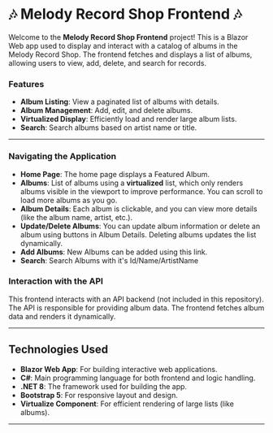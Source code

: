 
# **🎶 Melody Record Shop Frontend 🎶**

Welcome to the **Melody Record Shop Frontend** project! This is a Blazor Web app used to display and interact with a catalog of albums in the Melody Record Shop. The frontend fetches and displays a list of albums, allowing users to view, add, delete, and search for records.



### **Features**
- **Album Listing**: View a paginated list of albums with details.
- **Album Management**: Add, edit, and delete albums.
- **Virtualized Display**: Efficiently load and render large album lists.
- **Search**: Search albums based on artist name or title.


---


### **Navigating the Application**

- **Home Page**: The home page displays a Featured Album.
- **Albums**: List of albums using a **virtualized** list, which only renders albums visible in the viewport to improve performance. You can scroll to load more albums as you go.
- **Album Details**: Each album is clickable, and you can view more details (like the album name, artist, etc.).
- **Update/Delete Albums**: You can update album information or delete an album using buttons in Album Details. Deleting albums updates the list dynamically.
- **Add Albums**: New Albums can be added using this link.
- **Search**: Search Albums with it's Id/Name/ArtistName

### **Interaction with the API**
This frontend interacts with an API backend (not included in this repository). The API is responsible for providing album data. The frontend fetches album data and renders it dynamically.

---

## **Technologies Used**

- **Blazor Web App**: For building interactive web applications.
- **C#**: Main programming language for both frontend and logic handling.
- **.NET 8**: The framework used for building the app.
- **Bootstrap 5**: For responsive layout and design.
- **Virtualize Component**: For efficient rendering of large lists (like albums).

---
